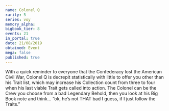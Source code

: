 ```yaml
---
name: Colonel Q
rarity: 5
series: voy
memory_alpha:
bigbook_tier: 8
events: 21
in_portal: true
date: 21/08/2019
obtained: Event
mega: false
published: true
---
```


With a quick reminder to everyone that the Confederacy lost the American Civil War, Colonel Q is decrepit statistically with little to offer you other than his Trait list, which may increase his Collection count from three to four when his last viable Trait gets called into action. The Colonel can be the Crew you choose from a bad Legendary Behold, then you look at his Big Book note and think… “ok, he’s not THAT bad I guess, if I just follow the Traits.”
